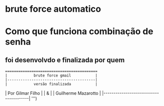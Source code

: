 # brute  force automatico

# Como que funciona combinação de senha

##  foi desenvolvdo e finalizada por quem  
	==========================================
	|            brute force gmail           |
	|----------------------------------------|
	|            versão finalizada           |
  |              Por Gilmar Filho          |
	|                     &                  |
  |           Guilherme Mazarotto          | 
	|----------------------------------------|
	''')

